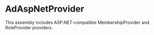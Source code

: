 # AdAspNetProvider
This assembly includes ASP.NET-compatible MembershipProvider and RoleProvider providers.
